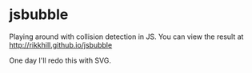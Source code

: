 jsbubble
========

Playing around with collision detection in JS. You can view the result at http://rikkhill.github.io/jsbubble

One day I'll redo this with SVG.
